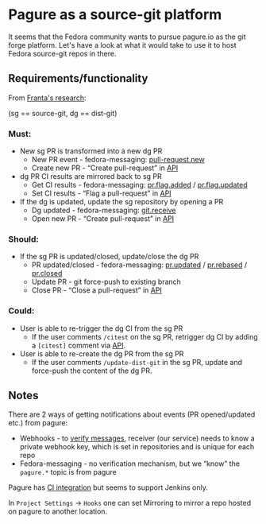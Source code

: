 # Pagure as a source-git platform

It seems that the Fedora community wants to pursue pagure.io as the git forge platform.
Let's have a look at what it would take to use it to host Fedora source-git repos in there.

## Requirements/functionality

From [Franta's research](https://github.com/packit/research/tree/main/split-the-stream#what-does-the-source-git-workflow-mean):

(sg == source-git, dg == dist-git)

### Must:

- New sg PR is transformed into a new dg PR
  - New PR event - fedora-messaging: [pull-request.new](https://fedora-fedmsg.readthedocs.io/en/latest/topics.html#pagure-pull-request-new)
  - Create new PR - “Create pull-request” in [API](https://pagure.io/api/0/#pull_requests-tab)
- dg PR CI results are mirrored back to sg PR
  - Get CI results - fedora-messaging: [pr.flag.added](https://fedora-fedmsg.readthedocs.io/en/latest/topics.html#pagure-pull-request-flag-added) / [pr.flag.updated](https://fedora-fedmsg.readthedocs.io/en/latest/topics.html#pagure-pull-request-flag-updated)
  - Set CI results - “Flag a pull-request” in [API](https://pagure.io/api/0/#pull_requests-tab)
- If the dg is updated, update the sg repository by opening a PR
  - Dg updated - fedora-messaging: [git.receive](https://fedora-fedmsg.readthedocs.io/en/latest/topics.html#pagure-git-receive)
  - Open new PR - “Create pull-request” in [API](https://pagure.io/api/0/#pull_requests-tab)

### Should:

- If the sg PR is updated/closed, update/close the dg PR
  - PR updated/closed - fedora-messaging: [pr.updated](https://fedora-fedmsg.readthedocs.io/en/latest/topics.html#pagure-pull-request-updated) / [pr.rebased](https://fedora-fedmsg.readthedocs.io/en/latest/topics.html#pagure-pull-request-rebased) / [pr.closed](https://fedora-fedmsg.readthedocs.io/en/latest/topics.html#pagure-pull-request-closed)
  - Update PR - git force-push to existing branch
  - Close PR - “Close a pull-request” in [API](https://pagure.io/api/0/#pull_requests-tab)

### Could:

- User is able to re-trigger the dg CI from the sg PR
  - If the user comments `/citest` on the sg PR, retrigger dg CI by adding a `[citest]` comment via [API](https://pagure.io/api/0/#pull_requests-tab).
- User is able to re-create the dg PR from the sg PR
  - If the user comments `/update-dist-git` in the sg PR, update and force-push the content of the dg PR.

## Notes

There are 2 ways of getting notifications about events (PR opened/updated etc.) from pagure:

- Webhooks - to [verify messages](https://docs.pagure.org/pagure/usage/using_webhooks.html), receiver (our service) needs to know a private webhook key, which is set in repositories and is unique for each repo
- Fedora-messaging - no verification mechanism, but we “know” the `pagure.*` topic is from pagure

Pagure has [CI integration](https://docs.pagure.org/pagure/usage/pagure_ci.html) but seems to support Jenkins only.

In `Project Settings` -> `Hooks` one can set Mirroring to mirror a repo hosted on pagure to another location.
